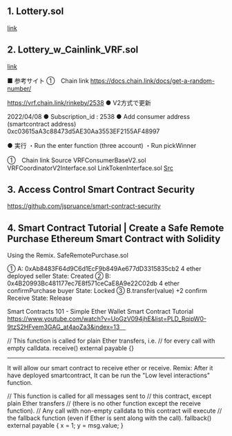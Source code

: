 ﻿## 1. Lottery.sol
[link]()

## 2. Lottery_w_Cainlink_VRF.sol
[link](https://www.youtube.com/watch?v=_aXumgdpnPU&list=PLD_RqipW0-9tzS2HFvem3GAG_at4aoZa3&index=6)


■ 参考サイト
①　Chain link 
https://docs.chain.link/docs/get-a-random-number/

https://vrf.chain.link/rinkeby/2538
● V2方式で更新

2022/04/08
● Subscription_id : 2538
● Add consumer address (smartcontract address)
0xc03615aA3c88473d5AE30Aa3553EF2155AF48997

● 実行
・Run the enter function (three account)
・Run pickWinner

①　Chain link Source
VRFConsumerBaseV2.sol
VRFCoordinatorV2Interface.sol
LinkTokenInterface.sol
[Src](https://github.com/smartcontractkit/chainlink/blob/develop/contracts/src/v0.8/VRFConsumerBaseV2.sol)

## 3. Access Control Smart Contract Security
https://github.com/jspruance/smart-contract-security

## 4. Smart Contract Tutorial | Create a Safe Remote Purchase Ethereum Smart Contract with Solidity
Using the Remix.
SafeRemotePurchase.sol

① A: 0xAb8483F64d9C6d1EcF9b849Ae677dD3315835cb2 4 ether deployed seller
State: Created
② B: 0x4B20993Bc481177ec7E8f571ceCaE8A9e22C02db 4 ether confirmPurchase buyer
State: Locked
③ B.transfer(value) +2 confirm Receive
State: Release

Smart Contracts 101 - Simple Ether Wallet Smart Contract Tutorial
https://www.youtube.com/watch?v=UoGzV094jhE&list=PLD_RqipW0-9tzS2HFvem3GAG_at4aoZa3&index=13　

 // This function is called for plain Ether transfers, i.e.
 // for every call with empty calldata.
receive() external payable {}

---
It will allow our smart contract to receive ether or receive.
Remix: After it have deployed smartcontract, It can be run the "Low level interactions" function.

// This function is called for all messages sent to
// this contract, except plain Ether transfers
// (there is no other function except the receive function).
// Any call with non-empty calldata to this contract will execute
// the fallback function (even if Ether is sent along with the call).
fallback() external payable { x = 1; y = msg.value; }


